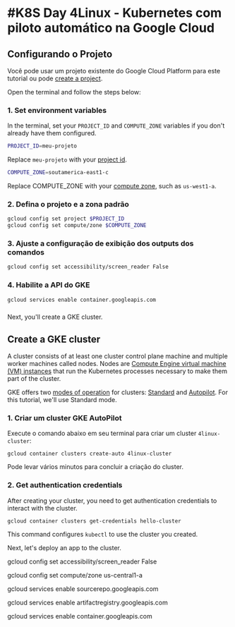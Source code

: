 # #K8S Day 4Linux - Kubernetes com piloto automático na Google Cloud

## Configurando o Projeto

Você pode usar um projeto existente do Google Cloud Platform para este tutorial ou pode [create a project](https://cloud.google.com/resource-manager/docs/creating-managing-projects#creating_a_project).

Open the <walkthrough-editor-spotlight spotlightId="menu-terminal">terminal</walkthrough-editor-spotlight> and follow the steps below:

### 1. Set environment variables

In the terminal, set your `PROJECT_ID` and `COMPUTE_ZONE` variables if you don't already have them configured.

```bash
PROJECT_ID=meu-projeto
```
Replace `meu-projeto` with your [project id](https://support.google.com/cloud/answer/6158840).

```bash
COMPUTE_ZONE=soutamerica-east1-c
```
Replace COMPUTE_ZONE with your [compute zone](https://cloud.google.com/compute/docs/regions-zones#available), such as `us-west1-a`.

### 2. Defina o projeto e a zona padrão
```bash
gcloud config set project $PROJECT_ID
gcloud config set compute/zone $COMPUTE_ZONE
```

### 3. Ajuste a configuração de exibição dos outputs dos comandos

```bash
gcloud config set accessibility/screen_reader False
```

### 4. Habilite a API do GKE

```bash
gcloud services enable container.googleapis.com
```

### 

Next, you'll create a GKE cluster.


## Create a GKE cluster
A cluster consists of at least one cluster control plane machine and multiple worker machines called nodes. Nodes are [Compute Engine virtual machine (VM) instances](https://cloud.google.com/compute/docs/instances) that run the Kubernetes processes necessary to make them part of the cluster.

GKE offers two [modes of operation](https://cloud.google.com/kubernetes-engine/docs/concepts/types-of-clusters#modes) for clusters: [Standard](https://cloud.google.com/kubernetes-engine/docs/concepts/cluster-architecture) and [Autopilot](https://cloud.google.com/kubernetes-engine/docs/concepts/autopilot-architecture). For this tutorial, we'll use Standard mode.

### 1. Criar um cluster GKE AutoPilot

Execute o comando abaixo em seu terminal para criar um cluster `4linux-cluster`:

```
gcloud container clusters create-auto 4linux-cluster
```

Pode levar vários minutos para concluir a criação do cluster.


### 2. Get authentication credentials

After creating your cluster, you need to get authentication credentials to interact with the cluster.

```
gcloud container clusters get-credentials hello-cluster
```

This command configures `kubectl` to use the cluster you created.


Next, let's deploy an app to the cluster.






gcloud config set accessibility/screen_reader False

gcloud config set compute/zone us-central1-a

gcloud services enable sourcerepo.googleapis.com

gcloud services enable artifactregistry.googleapis.com

gcloud services enable container.googleapis.com